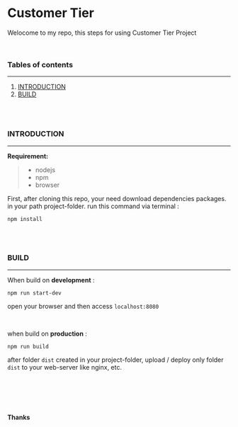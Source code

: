 # Customer Tier
Welocome to my repo, this steps for using Customer Tier Project 

<br>

### Tables of contents  
*******
 1. [INTRODUCTION](#introduction)
 2. [BUILD](#build)


<br>
<br>


<div id='introduction'/> 

### INTRODUCTION
*******

<b>Requirement: </b>
>* nodejs
>* npm
>* browser

First, after cloning this repo, your need download dependencies packages. in your path project-folder. run this command via terminal :
```
npm install
```
<br>
<br>

<div id='build'/> 

### BUILD

*******
When build on <b>development</b> :

```
npm run start-dev
```
open your browser and then access `localhost:8080`

<br>

when build on <b>production</b> :
```
npm run build
```
after folder `dist` created in your project-folder, upload / deploy only folder `dist` to your web-server like nginx, etc.

<br>
<br>

<div id='runapplication'/> 


<br>
<br>

<b>Thanks</b>
